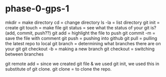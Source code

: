 # phase-0-gps-1
mkdir = make directory
cd = change directory 
ls -la = list directory 
git init = create git
touch = make file
git status = see what the status of your git is? (add, commit, push??)
git add = highlight the file to push
git commit -m = save the file with comment
git push = pushing into github
git pull = pulling the latest repo to local
git branch = determining what branches there are on your git
git checkout -b = making a new branch 
git checkout = switching between branches

git remote add = since we created git file & we used git init, we used this in substitute of git clone.
git clone = to clone the repo.


